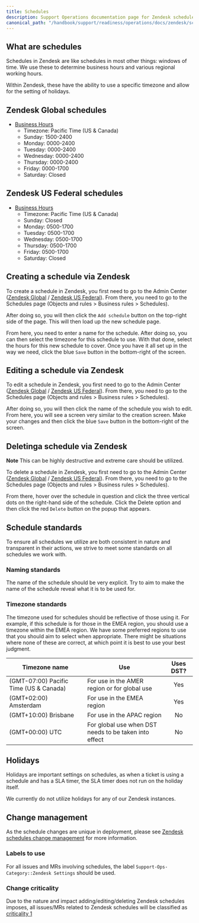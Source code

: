```yaml
---
title: Schedules
description: Support Operations documentation page for Zendesk schedules
canonical_path: "/handbook/support/readiness/operations/docs/zendesk/schedules"
---
```


## What are schedules

Schedules in Zendesk are like schedules in most other things: windows of time.
We use these to determine business hours and various regional working hours.

Within Zendesk, these have the ability to use a specific timezone and allow for
the setting of holidays.

## Zendesk Global schedules

- [Business Hours](https://gitlab.zendesk.com/agent/admin/schedules/91387)
  - Timezone: Pacific Time (US & Canada)
  - Sunday: 1500-2400
  - Monday: 0000-2400
  - Tuesday: 0000-2400
  - Wednesday: 0000-2400
  - Thursday: 0000-2400
  - Friday: 0000-1700
  - Saturday: Closed

## Zendesk US Federal schedules

- [Business Hours](https://gitlab-federal-support.zendesk.com/agent/admin/schedules/360000298411)
  - Timezone: Pacific Time (US & Canada)
  - Sunday: Closed
  - Monday: 0500-1700
  - Tuesday: 0500-1700
  - Wednesday: 0500-1700
  - Thursday: 0500-1700
  - Friday: 0500-1700
  - Saturday: Closed

## Creating a schedule via Zendesk

To create a schedule in Zendesk, you first need to go to the Admin Center
([Zendesk Global](https://gitlab.zendesk.com/admin/) /
[Zendesk US Federal](https://gitlab-federal-support.zendesk.com/admin/)). From
there, you need to go to the Schedules page (Objects and rules > Business rules
\> Schedules).

After doing so, you will then click the `Add schedule` button on the top-right
side of the page. This will then load up the new schedule page.

From here, you need to enter a name for the schedule. After doing so, you can
then select the timezone for this schedule to use. With that done, select the
hours for this new schedule to cover. Once you have it all set up in the way we
need, click the blue `Save` button in the bottom-right of the screen.

## Editing a schedule via Zendesk

To edit a schedule in Zendesk, you first need to go to the Admin Center
([Zendesk Global](https://gitlab.zendesk.com/admin/) /
[Zendesk US Federal](https://gitlab-federal-support.zendesk.com/admin/)). From
there, you need to go to the Schedules page (Objects and rules > Business rules
\> Schedules).

After doing so, you will then click the name of the schedule you wish to edit.
From here, you will see a screen very similar to the creation screen. Make your
changes and then click the blue `Save` button in the bottom-right of the screen.

## Deletinga schedule via Zendesk

**Note** This can be highly destructive and extreme care should be utilized.

To delete a schedule in Zendesk, you first need to go to the Admin Center
([Zendesk Global](https://gitlab.zendesk.com/admin/) /
[Zendesk US Federal](https://gitlab-federal-support.zendesk.com/admin/)). From
there, you need to go to the Schedules page (Objects and rules > Business rules
\> Schedules).

From there, hover over the schedule in question and click the three vertical
dots on the right-hand side of the schedule. Click the Delete option and then
click the red `Delete` button on the popup that appears.

## Schedule standards

To ensure all schedules we utilize are both consistent in nature and
transparent in their actions, we strive to meet some standards on all
schedules we work with.

### Naming standards

The name of the schedule should be very explicit. Try to aim to make the name of
the schedule reveal what it is to be used for.

### Timezone standards

The timezone used for schedules should be reflective of those using it. For
example, if this schedule is for those in the EMEA region, you should use a
timezone within the EMEA region. We have some preferred regions to use that you
should aim to select when appropriate. There might be situations where none of
these are correct, at which point it is best to use your best judgment.

| Timezone name                          | Use                                                   | Uses DST? |
|----------------------------------------|-------------------------------------------------------|:---------:|
| (GMT-07:00) Pacific Time (US & Canada) | For use in the AMER region or for global use          | Yes       |
| (GMT+02:00) Amsterdam                  | For use in the EMEA region                            | Yes       |
| (GMT+10:00) Brisbane                   | For use in the APAC region                            | No        |
| (GMT+00:00) UTC                        | For global use when DST needs to be taken into effect | No        |

## Holidays

Holidays are important settings on schedules, as when a ticket is using a
schedule and has a SLA timer, the SLA timer does not run on the holiday itself.

We currently do not utilize holidays for any of our Zendesk instances.

## Change management

As the schedule changes are unique in deployment, please see
[Zendesk schedules change management](/handbook/support/readiness/operations/docs/change_management#zendesk-schedules-change-management)
for more information.

### Labels to use

For all issues and MRs involving schedules, the label
`Support-Ops-Category::Zendesk Settings` should be used.

### Change criticality

Due to the nature and impact adding/editing/deleting Zendesk schedules imposes,
all issues/MRs related to Zendesk schedules will be classified as
[criticality 1](/handbook/support/readiness/operations/docs/change_criticalities#criticality-1)
